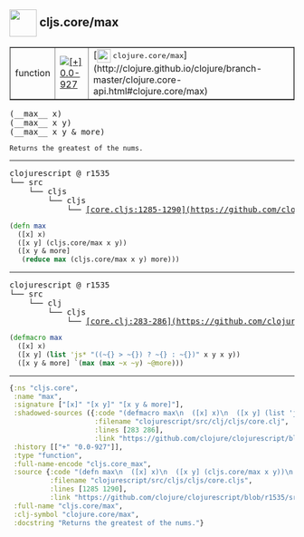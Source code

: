 ## <img width="48px" valign="middle" src="http://i.imgur.com/Hi20huC.png"> cljs.core/max

 <table border="1">
<tr>
<td>function</td>
<td><a href="https://github.com/cljsinfo/api-refs/tree/0.0-927"><img valign="middle" alt="[+] 0.0-927" src="https://img.shields.io/badge/+-0.0--927-lightgrey.svg"></a> </td>
<td>
[<img height="24px" valign="middle" src="http://i.imgur.com/1GjPKvB.png"> <samp>clojure.core/max</samp>](http://clojure.github.io/clojure/branch-master/clojure.core-api.html#clojure.core/max)
</td>
</tr>
</table>

 <samp>
(__max__ x)<br>
(__max__ x y)<br>
(__max__ x y & more)<br>
</samp>

```
Returns the greatest of the nums.
```

---

 <pre>
clojurescript @ r1535
└── src
    └── cljs
        └── cljs
            └── <ins>[core.cljs:1285-1290](https://github.com/clojure/clojurescript/blob/r1535/src/cljs/cljs/core.cljs#L1285-L1290)</ins>
</pre>

```clj
(defn max
  ([x] x)
  ([x y] (cljs.core/max x y))
  ([x y & more]
   (reduce max (cljs.core/max x y) more)))
```


---

 <pre>
clojurescript @ r1535
└── src
    └── clj
        └── cljs
            └── <ins>[core.clj:283-286](https://github.com/clojure/clojurescript/blob/r1535/src/clj/cljs/core.clj#L283-L286)</ins>
</pre>

```clj
(defmacro max
  ([x] x)
  ([x y] (list 'js* "((~{} > ~{}) ? ~{} : ~{})" x y x y))
  ([x y & more] `(max (max ~x ~y) ~@more)))
```

---

```clj
{:ns "cljs.core",
 :name "max",
 :signature ["[x]" "[x y]" "[x y & more]"],
 :shadowed-sources ({:code "(defmacro max\n  ([x] x)\n  ([x y] (list 'js* \"((~{} > ~{}) ? ~{} : ~{})\" x y x y))\n  ([x y & more] `(max (max ~x ~y) ~@more)))",
                     :filename "clojurescript/src/clj/cljs/core.clj",
                     :lines [283 286],
                     :link "https://github.com/clojure/clojurescript/blob/r1535/src/clj/cljs/core.clj#L283-L286"}),
 :history [["+" "0.0-927"]],
 :type "function",
 :full-name-encode "cljs.core_max",
 :source {:code "(defn max\n  ([x] x)\n  ([x y] (cljs.core/max x y))\n  ([x y & more]\n   (reduce max (cljs.core/max x y) more)))",
          :filename "clojurescript/src/cljs/cljs/core.cljs",
          :lines [1285 1290],
          :link "https://github.com/clojure/clojurescript/blob/r1535/src/cljs/cljs/core.cljs#L1285-L1290"},
 :full-name "cljs.core/max",
 :clj-symbol "clojure.core/max",
 :docstring "Returns the greatest of the nums."}

```
